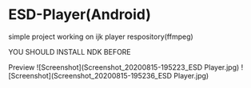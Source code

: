 # ESD-Player(Android)

simple project working on ijk player respository(ffmpeg)

YOU SHOULD INSTALL NDK BEFORE 


Preview 
![Screenshot](Screenshot_20200815-195223_ESD Player.jpg)
![Screenshot](Screenshot_20200815-195236_ESD Player.jpg)
